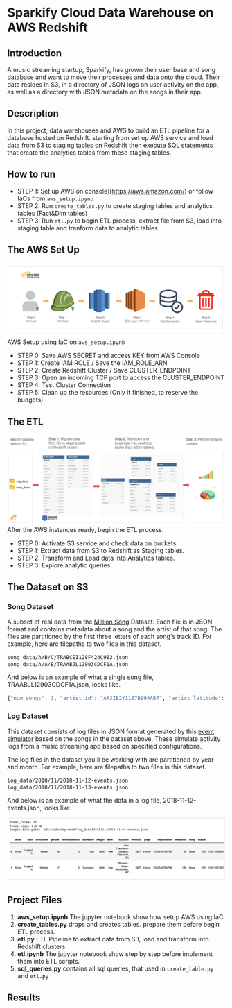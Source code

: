 # Sparkify Cloud Data Warehouse on AWS Redshift


## Introduction
A music streaming startup, Sparkify, has grown their user base and song database and want to move their processes and data onto the cloud. Their data resides in S3, in a directory of JSON logs on user activity on the app, as well as a directory with JSON metadata on the songs in their app.


## Description
In this project, data warehouses and AWS to build an ETL pipeline for a database hosted on Redshift. starting from set up AWS service and load data from S3 to staging tables on Redshift then execute SQL statements that create the analytics tables from these staging tables.


## How to run
- STEP 1: Set up AWS on console](https://aws.amazon.com/) or follow IaCs from `aws_setup.ipynb` 
- STEP 2: Run `create_tables.py` to create staging tables and analytics tables (Fact&Dim tables)
- STEP 3: Run `etl.py` to begin ETL process, extract file from S3, load into staging table and tranform data to analytic tables.


## The AWS Set Up
![alt text](images/aws_setup_step.png "Schema")
AWS Setup using IaC on `aws_setup.ipynb`
- STEP 0: Save AWS SECRET and access KEY from AWS Console
- STEP 1: Create IAM ROLE / Save the IAM_ROLE_ARN
- STEP 2: Create Redshift Cluster / Save CLUSTER_ENDPOINT
- STEP 3: Open an incoming TCP port to access the CLUSTER_ENDPOINT
- STEP 4: Test Cluster Connection
- STEP 5: Clean up the resources (Only if finished, to reserve the budgets)


## The ETL
![alt text](images/etl_step.png "Schema")
After the AWS instances ready, begin the ETL process. 
- STEP 0: Activate S3 service and check data on buckets.
- STEP 1: Extract data from S3 to Redshift as Staging tables.
- STEP 2: Transform and Load data into Analytics tables.
- STEP 3: Explore analytic queries.


## The Dataset on S3
### Song Dataset 
A subset of real data from the [Million Song](https://labrosa.ee.columbia.edu/millionsong/) Dataset. Each file is in JSON format and contains metadata about a song and the artist of that song. The files are partitioned by the first three letters of each song's track ID. For example, here are filepaths to two files in this dataset.

```
song_data/A/B/C/TRABCEI128F424C983.json
song_data/A/A/B/TRAABJL12903CDCF1A.json
```
And below is an example of what a single song file, TRAABJL12903CDCF1A.json, looks like.

```python
{"num_songs": 1, "artist_id": "ARJIE2Y1187B994AB7", "artist_latitude": null, "artist_longitude": null, "artist_location": "", "artist_name": "Line Renaud", "song_id": "SOUPIRU12A6D4FA1E1", "title": "Der Kleine Dompfaff", "duration": 152.92036, "year": 0}
```
### Log Dataset 
This dataset consists of log files in JSON format generated by this [event simulator](https://github.com/Interana/eventsim) based on the songs in the dataset above. These simulate activity logs from a music streaming app based on specified configurations.

The log files in the dataset you'll be working with are partitioned by year and month. For example, here are filepaths to two files in this dataset.

```
log_data/2018/11/2018-11-12-events.json
log_data/2018/11/2018-11-13-events.json
```
And below is an example of what the data in a log file, 2018-11-12-events.json, looks like.

![alt text](images/log-data.png "Log data")



## Project Files

1. **aws_setup.ipynb** The jupyter notebook show how setup AWS using IaC.
2. **create_tables.py** drops and creates tables. prepare them before begin ETL process.
3. **etl.py** ETL Pipeline  to extract data from S3, load and transform into Redshift clusters.
3. **etl.ipynb** The jupyter notebook show step by step before implement them into ETL scripts.
4. **sql_queries.py** contains all sql queries, that used in `create_table.py` and `etl.py` 


## Results







